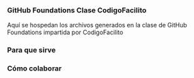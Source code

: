 ### GitHub Foundations Clase CodigoFacilito
Aquí se hospedan los archivos generados en la clase de GitHub Foundations impartida por CodigoFacilito

### Para que sirve

### Cómo colaborar

